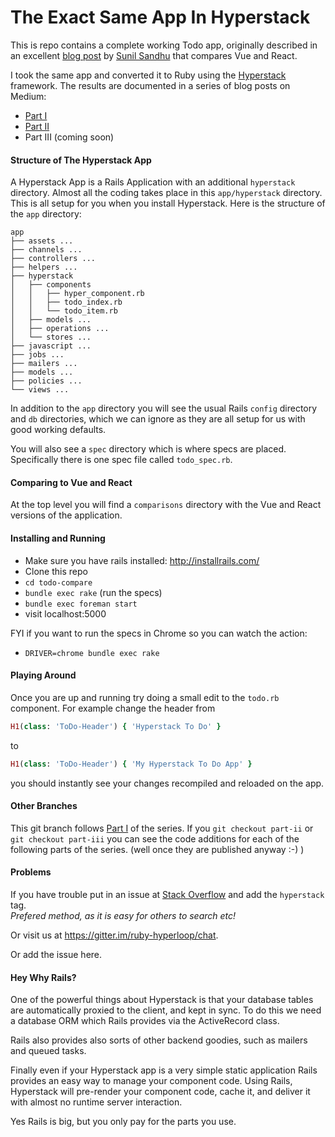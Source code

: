 # The Exact Same App In Hyperstack

This is repo contains a complete working Todo app, originally described in an excellent [blog post](https://medium.com/javascript-in-plain-english/i-created-the-exact-same-app-in-react-and-vue-here-are-the-differences-e9a1ae8077fd) by [Sunil Sandhu](https://medium.com/@sunilsandhu) that compares Vue and React.

I took the same app and converted it to Ruby using the [Hyperstack](https://hyperstack.org) framework.  The results are documented in a series of blog posts on Medium:

+ [Part I](https://medium.com/@mitch_23203/the-exact-same-app-in-hyperstack-7f281cef46ca)
+ [Part II](https://medium.com/@mitch_23203/the-exact-same-app-in-hyperstack-part-ii-5b062074ec20)
+ Part III (coming soon)

#### Structure of The Hyperstack App

A Hyperstack App is a Rails Application with an additional `hyperstack` directory.  Almost all the coding takes place in this `app/hyperstack` directory.  This is all setup for you when you install Hyperstack. Here is the structure of the `app` directory:

```
app
├── assets ...
├── channels ...
├── controllers ...
├── helpers ...
├── hyperstack
│   ├── components
│   │   ├── hyper_component.rb
│   │   ├── todo_index.rb
│   │   └── todo_item.rb
│   ├── models ...
│   ├── operations ...
│   └── stores ...
├── javascript ...
├── jobs ...
├── mailers ...
├── models ...
├── policies ...
└── views ...
```

In addition to the `app` directory you will see the usual Rails `config` directory and `db` directories, which we can ignore as they are all setup for us with good working defaults.

You will also see a `spec` directory which is where specs are placed.  Specifically there is one spec file called `todo_spec.rb`.

#### Comparing to Vue and React

At the top level you will find a `comparisons` directory with the Vue and React versions of the application.

#### Installing and Running

+ Make sure you have rails installed: http://installrails.com/
+ Clone this repo
+ `cd todo-compare`
+ `bundle exec rake`  (run the specs)
+ `bundle exec foreman start`
+ visit localhost:5000

FYI if you want to run the specs in Chrome so you can watch the action:
+ `DRIVER=chrome bundle exec rake`

#### Playing Around

Once you are up and running try doing a small edit to the `todo.rb` component.  For example change the header from

```ruby
H1(class: 'ToDo-Header') { 'Hyperstack To Do' }
```
to
```ruby
H1(class: 'ToDo-Header') { 'My Hyperstack To Do App' }
```
you should instantly see your changes recompiled and reloaded on the app.

#### Other Branches

This git branch follows [Part I](https://medium.com/@mitch_23203/the-exact-same-app-in-hyperstack-7f281cef46ca) of the series.  If you `git checkout part-ii` or `git checkout part-iii` you can see the code additions for each of the following parts of the series.  (well once they are published anyway :-) )

#### Problems

If you have trouble put in an issue at [Stack Overflow](https://stackoverflow.com/questions/ask) and add the `hyperstack` tag.  
*Prefered method, as it is easy for others to search etc!*

Or visit us at https://gitter.im/ruby-hyperloop/chat.

Or add the issue here.

#### Hey Why Rails?

One of the powerful things about Hyperstack is that your database tables are automatically proxied to the client, and kept in sync.  To do this we need a database ORM which Rails provides via the ActiveRecord class.

Rails also provides also sorts of other backend goodies, such as mailers and queued tasks.

Finally even if your Hyperstack app is a very simple static application Rails provides an easy way to manage your component code.  Using Rails, Hyperstack will pre-render your component code, cache it, and deliver it with almost no runtime server interaction.

Yes Rails is big, but you only pay for the parts you use.
